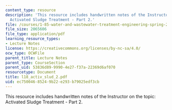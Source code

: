 ```yaml
---
content_type: resource
description: 'This resource includes handwritten notes of the Instructor on the topic:
  Activated Sludge Treatment - Part 2.'
file: /courses/1-85-water-and-wastewater-treatment-engineering-spring-2006/ec75004685249b22e293b79025edf3cb_l18_activ_slud_2.pdf
file_size: 2065606
file_type: application/pdf
learning_resource_types:
- Lecture Notes
license: https://creativecommons.org/licenses/by-nc-sa/4.0/
ocw_type: OCWFile
parent_title: Lecture Notes
parent_type: CourseSection
parent_uid: 53836d89-9990-4e27-f37a-22369d6af070
resourcetype: Document
title: l18_activ_slud_2.pdf
uid: ec750046-8524-9b22-e293-b79025edf3cb
---
```

This resource includes handwritten notes of the Instructor on the topic: Activated Sludge Treatment - Part 2.